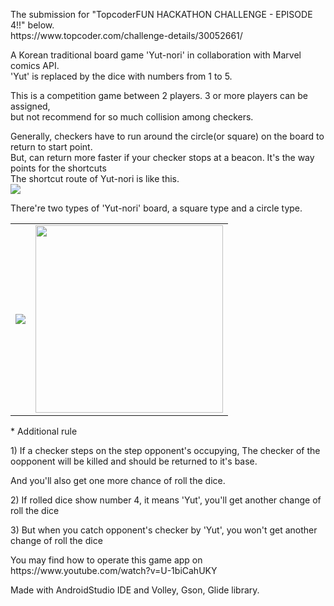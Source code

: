 <p>The submission for "TopcoderFUN HACKATHON CHALLENGE - EPISODE 4!!" below.<br>
https://www.topcoder.com/challenge-details/30052661/</p>

<p>A Korean traditional board game 'Yut-nori' in collaboration with Marvel comics API.<br>
'Yut' is replaced by the dice with numbers from 1 to 5.</p>

<p>This is a competition game between 2 players. 3 or more players can be assigned,<br> but not recommend for so much collision among checkers.</p>
<p>Generally, checkers have to run around the circle(or square) on the board to return to start point.<br>
But, can return more faster if your checker stops at a beacon. It's the way points for the shortcuts<br>
The shortcut route of Yut-nori is like this.<br>
<img src="https://upload.wikimedia.org/wikipedia/commons/c/c6/Yut_board.jpg"></p>

<p>There're two types of 'Yut-nori' board, a square type and a circle type.<br>
<table style="border:0"><tr><td>
<img src="http://suksuk.co.kr/momboard/img/imcho_dora_8.jpg"></td><td>
<img src="http://cfile214.uf.daum.net/image/1911024650691A3D0543AE" width="300"></td></tr></table>
</p>

<p>* Additional rule</p>
<p>1) If a checker steps on the step opponent's occupying, The checker of the oopponent will be killed and should be returned to it's base.</p>
<p>And you'll also get one more chance of roll the dice.</p>
<p>2) If rolled dice show number 4, it means 'Yut', you'll get another change of roll the dice</p>
<p>3) But when you catch opponent's checker by 'Yut', you won't get another change of roll the dice</p>

<p>You may find how to operate this game app on <br>
https://www.youtube.com/watch?v=U-1biCahUKY</p>

<p>Made with AndroidStudio IDE and Volley, Gson, Glide library.</p>
